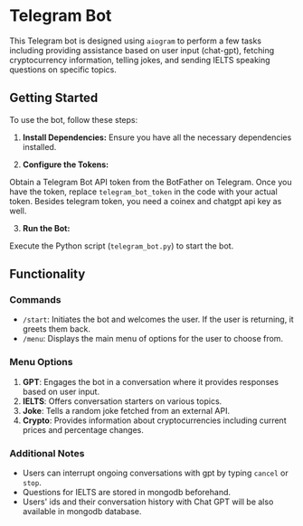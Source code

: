 # Telegram Bot

This Telegram bot is designed using `aiogram` to perform a few tasks including providing assistance based on user input (chat-gpt), fetching cryptocurrency information, telling jokes, and sending IELTS speaking questions on specific topics.

## Getting Started

To use the bot, follow these steps:

1. **Install Dependencies:** Ensure you have all the necessary dependencies installed.


2. **Configure the Tokens:**

Obtain a Telegram Bot API token from the BotFather on Telegram. Once you have the token, replace `telegram_bot_token` in the code with your actual token.
Besides telegram token, you need a coinex and chatgpt api key as well.

3. **Run the Bot:**

Execute the Python script (`telegram_bot.py`) to start the bot.

## Functionality

### Commands

- `/start`: Initiates the bot and welcomes the user. If the user is returning, it greets them back.
- `/menu`: Displays the main menu of options for the user to choose from.

### Menu Options

1. **GPT**: Engages the bot in a conversation where it provides responses based on user input.
2. **IELTS**: Offers conversation starters on various topics.
3. **Joke**: Tells a random joke fetched from an external API.
4. **Crypto**: Provides information about cryptocurrencies including current prices and percentage changes.

### Additional Notes

- Users can interrupt ongoing conversations with gpt by typing `cancel` or `stop`.
- Questions for IELTS are stored in mongodb beforehand.
- Users' ids and their conversation history with Chat GPT will be also available in mongodb database.


